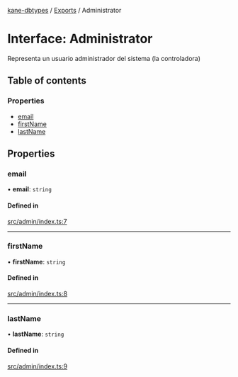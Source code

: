 [kane-dbtypes](../README.md) / [Exports](../modules.md) / Administrator

# Interface: Administrator

Representa un usuario administrador del sistema (la controladora)

## Table of contents

### Properties

- [email](Administrator.md#email)
- [firstName](Administrator.md#firstname)
- [lastName](Administrator.md#lastname)

## Properties

### email

• **email**: `string`

#### Defined in

[src/admin/index.ts:7](https://github.com/gatitolabs/kane-dbtypes/blob/396de51/src/admin/index.ts#L7)

___

### firstName

• **firstName**: `string`

#### Defined in

[src/admin/index.ts:8](https://github.com/gatitolabs/kane-dbtypes/blob/396de51/src/admin/index.ts#L8)

___

### lastName

• **lastName**: `string`

#### Defined in

[src/admin/index.ts:9](https://github.com/gatitolabs/kane-dbtypes/blob/396de51/src/admin/index.ts#L9)
